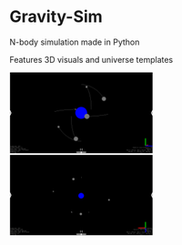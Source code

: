 # Gravity-Sim
N-body simulation made in Python

Features 3D visuals and universe templates

<img src="./img/grav_sim.png" width="50%" height="50%"/>
<img src="./img/grav_sim.gif" width="50%" height="50%"/>